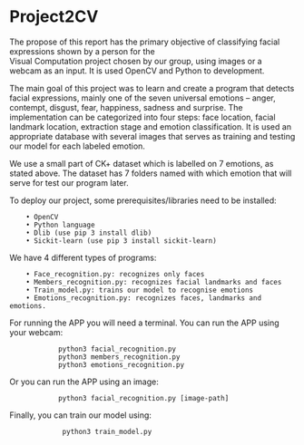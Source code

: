 # Project2CV

The propose of this report has the primary objective of classifying facial expressions shown by a person for the  
Visual Computation project chosen by our group, using images or a webcam as an input. It is used OpenCV and Python 
to development.

The main goal of this project was to learn and create a program that detects facial expressions, mainly one of the
seven universal emotions – anger, contempt, disgust, fear, happiness, sadness and surprise. The implementation can
be categorized into four steps: face location, facial landmark location, extraction stage and emotion classification. 
It is used an appropriate database with several images that serves as training and testing our
model for each labeled emotion.

We use a small part of CK+ dataset which is labelled on 7 emotions, as stated above.
The dataset has 7 folders named with which emotion that will serve for test our program later.


To deploy our project, some prerequisites/libraries need to be installed:

        • OpenCV
        • Python language
        • Dlib (use pip 3 install dlib)
        • Sickit-learn (use pip 3 install sickit-learn)
        
We have 4 different types of programs:

        • Face_recognition.py: recognizes only faces
        • Members_recognition.py: recognizes facial landmarks and faces
        • Train_model.py: trains our model to recognise emotions
        • Emotions_recognition.py: recognizes faces, landmarks and emotions.
        
For running the APP you will need a terminal. You can run the APP using your webcam:

                python3 facial_recognition.py
                python3 members_recognition.py
                python3 emotions_recognition.py
                
Or you can run the APP using an image:
                
                python3 facial_recognition.py [image-path]
                
Finally, you can train our model using:

                 python3 train_model.py

